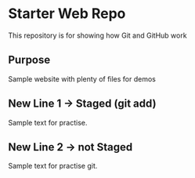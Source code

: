 # Starter Web Repo

This repository is for showing how Git and GitHub work

## Purpose

Sample website with plenty of files for demos

## New Line 1 -> Staged (git add)

Sample text for practise.

## New Line 2 -> not Staged 

Sample text for practise git.
